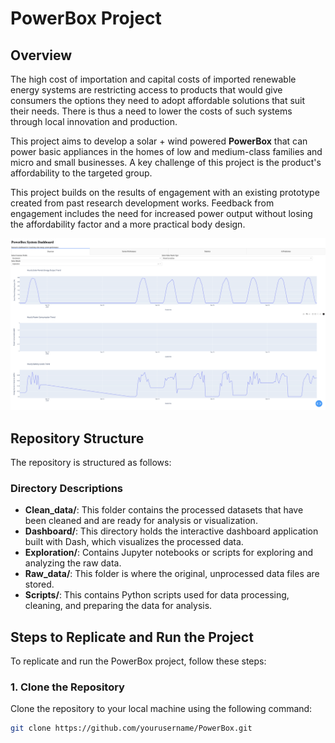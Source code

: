 # PowerBox Project

## Overview

The high cost of importation and capital costs of imported renewable energy systems are restricting access to products that would give consumers the options they need to adopt affordable solutions that suit their needs. There is thus a need to lower the costs of such systems through local innovation and production. 

This project aims to develop a solar + wind powered **PowerBox** that can power basic appliances in the homes of low and medium-class families and micro and small businesses. A key challenge of this project is the product's affordability to the targeted group. 

This project builds on the results of engagement with an existing prototype created from past research development works. Feedback from engagement includes the need for increased power output without losing the affordability factor and a more practical body design.

![Dashboard Screenshot](ETL/Dasboard/Screenshot.png)


## Repository Structure

The repository is structured as follows:

### Directory Descriptions

- **Clean_data/**: This folder contains the processed datasets that have been cleaned and are ready for analysis or visualization.
- **Dashboard/**: This directory holds the interactive dashboard application built with Dash, which visualizes the processed data.
- **Exploration/**: Contains Jupyter notebooks or scripts for exploring and analyzing the raw data.
- **Raw_data/**: This folder is where the original, unprocessed data files are stored.
- **Scripts/**: This contains Python scripts used for data processing, cleaning, and preparing the data for analysis.

## Steps to Replicate and Run the Project

To replicate and run the PowerBox project, follow these steps:

### 1. Clone the Repository

Clone the repository to your local machine using the following command:

```bash
git clone https://github.com/yourusername/PowerBox.git
